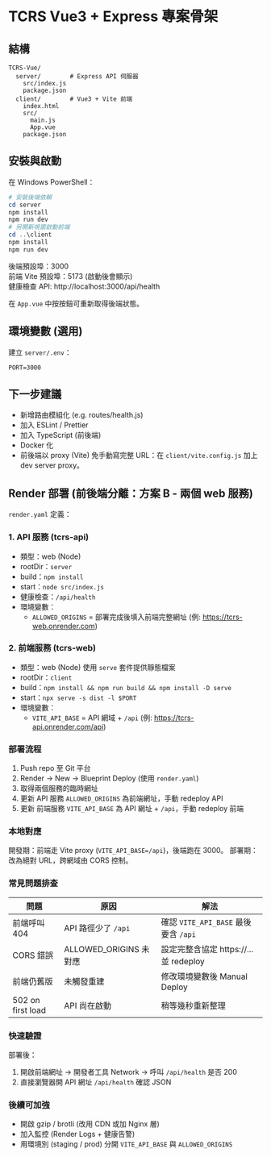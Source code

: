 # TCRS Vue3 + Express 專案骨架

## 結構
```
TCRS-Vue/
  server/        # Express API 伺服器
    src/index.js
    package.json
  client/        # Vue3 + Vite 前端
    index.html
    src/
      main.js
      App.vue
    package.json
```

## 安裝與啟動
在 Windows PowerShell：

```powershell
# 安裝後端依賴
cd server
npm install
npm run dev
# 另開新視窗啟動前端
cd ..\client
npm install
npm run dev
```

後端預設埠：3000  
前端 Vite 預設埠：5173 (啟動後會顯示)  
健康檢查 API: http://localhost:3000/api/health

在 `App.vue` 中按按鈕可重新取得後端狀態。

## 環境變數 (選用)
建立 `server/.env`：
```
PORT=3000
```

## 下一步建議
- 新增路由模組化 (e.g. routes/health.js)
- 加入 ESLint / Prettier
- 加入 TypeScript (前後端)
- Docker 化
- 前後端以 proxy (Vite) 免手動寫完整 URL：在 `client/vite.config.js` 加上 dev server proxy。

## Render 部署 (前後端分離：方案 B - 兩個 web 服務)
`render.yaml` 定義：

### 1. API 服務 (tcrs-api)
- 類型：web (Node)
- rootDir：`server`
- build：`npm install`
- start：`node src/index.js`
- 健康檢查：`/api/health`
- 環境變數：
  - `ALLOWED_ORIGINS` = 部署完成後填入前端完整網址 (例: https://tcrs-web.onrender.com)

### 2. 前端服務 (tcrs-web)
- 類型：web (Node) 使用 `serve` 套件提供靜態檔案
- rootDir：`client`
- build：`npm install && npm run build && npm install -D serve`
- start：`npx serve -s dist -l $PORT`
- 環境變數：
  - `VITE_API_BASE` = API 網域 + `/api` (例: https://tcrs-api.onrender.com/api)

### 部署流程
1. Push repo 至 Git 平台
2. Render -> New -> Blueprint Deploy (使用 `render.yaml`)
3. 取得兩個服務的臨時網址
4. 更新 API 服務 `ALLOWED_ORIGINS` 為前端網址，手動 redeploy API
5. 更新 前端服務 `VITE_API_BASE` 為 API 網址 + `/api`，手動 redeploy 前端

### 本地對應
開發期：前端走 Vite proxy (`VITE_API_BASE=/api`)，後端跑在 3000。
部署期：改為絕對 URL，跨網域由 CORS 控制。

### 常見問題排查
| 問題 | 原因 | 解法 |
|------|------|------|
| 前端呼叫 404 | API 路徑少了 `/api` | 確認 `VITE_API_BASE` 最後要含 `/api` |
| CORS 錯誤 | ALLOWED_ORIGINS 未對應 | 設定完整含協定 https://... 並 redeploy |
| 前端仍舊版 | 未觸發重建 | 修改環境變數後 Manual Deploy |
| 502 on first load | API 尚在啟動 | 稍等幾秒重新整理 |

### 快速驗證
部署後：
1. 開啟前端網址 -> 開發者工具 Network -> 呼叫 `/api/health` 是否 200
2. 直接瀏覽器開 API 網址 `/api/health` 確認 JSON

### 後續可加強
- 開啟 gzip / brotli (改用 CDN 或加 Nginx 層)
- 加入監控 (Render Logs + 健康告警)
- 用環境別 (staging / prod) 分開 `VITE_API_BASE` 與 `ALLOWED_ORIGINS`
